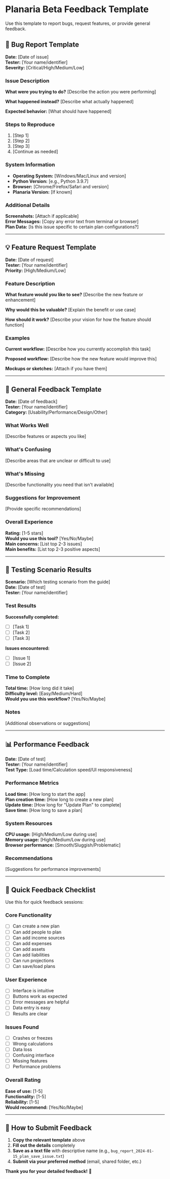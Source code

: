 # Planaria Beta Feedback Template

Use this template to report bugs, request features, or provide general feedback.

## 🐛 Bug Report Template

**Date:** [Date of issue]  
**Tester:** [Your name/identifier]  
**Severity:** [Critical/High/Medium/Low]  

### Issue Description
**What were you trying to do?**
[Describe the action you were performing]

**What happened instead?**
[Describe what actually happened]

**Expected behavior:**
[What should have happened]

### Steps to Reproduce
1. [Step 1]
2. [Step 2]
3. [Step 3]
4. [Continue as needed]

### System Information
- **Operating System:** [Windows/Mac/Linux and version]
- **Python Version:** [e.g., Python 3.9.7]
- **Browser:** [Chrome/Firefox/Safari and version]
- **Planaria Version:** [If known]

### Additional Details
**Screenshots:** [Attach if applicable]  
**Error Messages:** [Copy any error text from terminal or browser]  
**Plan Data:** [Is this issue specific to certain plan configurations?]

---

## 💡 Feature Request Template

**Date:** [Date of request]  
**Tester:** [Your name/identifier]  
**Priority:** [High/Medium/Low]  

### Feature Description
**What feature would you like to see?**
[Describe the new feature or enhancement]

**Why would this be valuable?**
[Explain the benefit or use case]

**How should it work?**
[Describe your vision for how the feature should function]

### Examples
**Current workflow:**
[Describe how you currently accomplish this task]

**Proposed workflow:**
[Describe how the new feature would improve this]

**Mockups or sketches:**
[Attach if you have them]

---

## 📝 General Feedback Template

**Date:** [Date of feedback]  
**Tester:** [Your name/identifier]  
**Category:** [Usability/Performance/Design/Other]  

### What Works Well
[Describe features or aspects you like]

### What's Confusing
[Describe areas that are unclear or difficult to use]

### What's Missing
[Describe functionality you need that isn't available]

### Suggestions for Improvement
[Provide specific recommendations]

### Overall Experience
**Rating:** [1-5 stars]  
**Would you use this tool?** [Yes/No/Maybe]  
**Main concerns:** [List top 2-3 issues]  
**Main benefits:** [List top 2-3 positive aspects]

---

## 🧪 Testing Scenario Results

**Scenario:** [Which testing scenario from the guide]  
**Date:** [Date of test]  
**Tester:** [Your name/identifier]  

### Test Results
**Successfully completed:**
- [ ] [Task 1]
- [ ] [Task 2]
- [ ] [Task 3]

**Issues encountered:**
- [ ] [Issue 1]
- [ ] [Issue 2]

### Time to Complete
**Total time:** [How long did it take]  
**Difficulty level:** [Easy/Medium/Hard]  
**Would you use this workflow?** [Yes/No/Maybe]

### Notes
[Additional observations or suggestions]

---

## 📊 Performance Feedback

**Date:** [Date of test]  
**Tester:** [Your name/identifier]  
**Test Type:** [Load time/Calculation speed/UI responsiveness]  

### Performance Metrics
**Load time:** [How long to start the app]  
**Plan creation time:** [How long to create a new plan]  
**Update time:** [How long for "Update Plan" to complete]  
**Save time:** [How long to save a plan]  

### System Resources
**CPU usage:** [High/Medium/Low during use]  
**Memory usage:** [High/Medium/Low during use]  
**Browser performance:** [Smooth/Sluggish/Problematic]

### Recommendations
[Suggestions for performance improvements]

---

## 🎯 Quick Feedback Checklist

Use this for quick feedback sessions:

### Core Functionality
- [ ] Can create a new plan
- [ ] Can add people to plan
- [ ] Can add income sources
- [ ] Can add expenses
- [ ] Can add assets
- [ ] Can add liabilities
- [ ] Can run projections
- [ ] Can save/load plans

### User Experience
- [ ] Interface is intuitive
- [ ] Buttons work as expected
- [ ] Error messages are helpful
- [ ] Data entry is easy
- [ ] Results are clear

### Issues Found
- [ ] Crashes or freezes
- [ ] Wrong calculations
- [ ] Data loss
- [ ] Confusing interface
- [ ] Missing features
- [ ] Performance problems

### Overall Rating
**Ease of use:** [1-5]  
**Functionality:** [1-5]  
**Reliability:** [1-5]  
**Would recommend:** [Yes/No/Maybe]

---

## 📧 How to Submit Feedback

1. **Copy the relevant template** above
2. **Fill out the details** completely
3. **Save as a text file** with descriptive name (e.g., `bug_report_2024-01-15_plan_save_issue.txt`)
4. **Submit via your preferred method** (email, shared folder, etc.)

**Thank you for your detailed feedback!** 🎉
